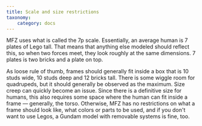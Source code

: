 ```yaml
---
title: Scale and size restrictions
taxonomy:
    category: docs
---
```


MFZ uses what is called the 7p scale. Essentially,
an average human is 7 plates of
Lego tall. That means that anything else
modeled should reflect this, so when two
forces meet, they look roughly at the
same dimensions. 7 plates is two bricks
and a plate on top.

As loose rule of thumb, frames should
generally fit inside a box that is 10 studs
wide, 10 studs deep and 12 bricks tall.
There is some wiggle room for
quadrupeds, but it should generally be
observed as the maximum. Size creep can
quickly become an issue. Since there is a
definitive size for humans, this also
requires some space where the human
can fit inside a frame — generally, the
torso. Otherwise, MFZ has no restrictions
on what a frame should look like, what
colors or parts to be used, and if you
don't want to use Legos, a Gundam model
with removable systems is fine, too.